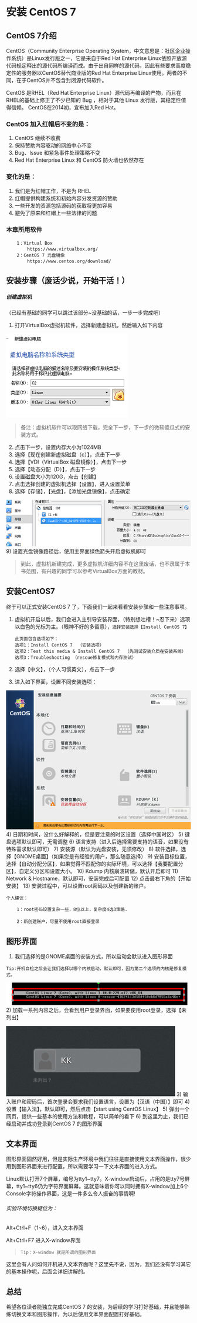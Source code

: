# 安装 CentOS 7
## CentOS 7介绍
CentOS（Community Enterprise Operating System，中文意思是：社区企业操作系统）是Linux发行版之一，它是来自于Red Hat Enterprise Linux依照开放源代码规定释出的源代码所编译而成。由于出自同样的源代码，因此有些要求高度稳定性的服务器以CentOS替代商业版的Red Hat Enterprise Linux使用。两者的不同，在于CentOS并不包含封闭源代码软件。

CentOS 是RHEL（Red Hat Enterprise Linux）源代码再编译的产物，而且在RHEL的基础上修正了不少已知的 Bug ，相对于其他 Linux 发行版，其稳定性值得信赖。
CentOS在2014初，宣布加入Red Hat。

### CentOS 加入红帽后不变的是：
1. CentOS 继续不收费
2. 保持赞助内容驱动的网络中心不变
3. Bug、Issue 和紧急事件处理策略不变
4. Red Hat Enterprise Linux 和 CentOS 防火墙也依然存在

### 变化的是：
1. 我们是为红帽工作，不是为 RHEL
2. 红帽提供构建系统和初始内容分发资源的赞助
3. 一些开发的资源包括源码的获取将更加容易
4. 避免了原来和红帽上一些法律的问题
### 本章所用软件
		1：Virtual Box
			https://www.virtualbox.org/
		2：CentOS 7 光盘镜像
			https://www.centos.org/download/
## 安装步骤（废话少说，开始干活！）
##### 创建虚拟机
（已经有基础的同学可以跳过该部分~没基础的话，一步一步完成吧）
1)	打开VirtualBox虚拟机软件，选择新建虚拟机，然后输入如下内容

![png](./images/Install-Centos7/1.png)
>备注：虚拟机软件可以取网络下载，完全下一步，下一步的微软傻瓜式的安装方式。
2)	点击下一步，设置内存大小为1024MB
3)	选择【现在创建新虚拟磁盘（c）】，点击下一步
4)	选择【VDI（VirtualBox 磁盘镜像）】，点击下一步
5)	选择【动态分配（D）】，点击下一步
6)	设置磁盘大小为120G，点击【创建】
7)	点击选择创建的虚拟机选择【设置】，进入设置菜单
8)	选择【存储】，【光盘】，【添加光盘镜像】，点击确定

![png](./images/Install-Centos7/2.png)
9)	设置光盘镜像路径后，使用主界面绿色箭头开启虚拟机即可

>到此，虚拟机新建完成，更多虚拟机详细内容不在这里废话，也不隶属于本书范围，有兴趣的同学可以参考VirtualBox方面的教材。
## 安装CentOS7
终于可以正式安装CentOS 7 了，下面我们一起来看看安装步骤和一些注意事项。
1)	虚拟机开启以后，我们会进入主引导安装界面，（特别想吐槽！~忍下来）选项以白色的光标为主。（眼神不好的多留意），``选择安装选择【Install CentOS 7】``

		此页面包含选项如下：
		选项1：Install CentOS 7  （安装选项）
		选项2：Test this media & Install CentOS 7  （先测试安装介质在安装系统）
		选项3：Troubleshooting （rescue修复模式和内存测试）

2)	选择【中文】，（个人习惯英文），点击下一步
3)	进入如下界面，设置不同安装选项：

![png](./images/Install-Centos7/3.png)
4)	日期和时间，没什么好解释的，但是要注意的时区设置（选择中国时区）
5)	键盘选项默认即可，无需调整
6)	语言支持（进入后选择需要支持的语音，如果没有特殊需求默认即可）
7)	安装源（默认为光盘安装，无须修改）
8)	软件选择，选择【GNOME桌面】（如果您是有经验的用户，那么随意选择）
9)	安装目标位置，选择【自动分配分区】，如果觉得不匹配你的实际环境，可以选择【我要配置分区】，自定义分区和设置大小。
10)	Kdump 内核崩溃转储，默认开启即可
11)	Network & Hostname，默认即可，安装完成后可配置
12)	点击最右下角的【开始安装】
13)	安装过程中，可以设置root密码以及创建新的账户。

``个人建议：``

		1：root密码设置复杂一些，8位以上，复杂度4选3策略.

		2：新创建账户，尽量不使用root直接登录
## 图形界面
1)	我们选择的是GNOME桌面的安装方式，所以启动会默认进入图形界面

`Tip:开机自检之后会让我们选择以哪个内核启动，默认即可，因为第二个选项的内核是修复模式。`

![png](./images/Install-Centos7/4.png)
2)	加载一系列内容之后，会看到用户登录界面，如果要使用root登录，选择【未列出】

![png](./images/Install-Centos7/5.png)
3)	输入账户和密码后，首次登录会要求我们设置语言，设置为【汉语（中国）】即可
4)	设置【输入法】，默认即可，然后点击【start using CentOS Linux】
5)	弹出一个网页，提供一些基本的使用方法和教程，可以简单的看下
6)	到这里为止，我们已经启动并成功登录到CentOS 7 的图形界面
## 文本界面
图形界面固然好用，但是实际生产环境中我们往往是直接使用文本界面操作，很少用到图形界面来进行配置，所以需要学习一下文本界面的进入方式。

Linux默认打开7个屏幕，编号为tty1~tty7。X-window启动后，占用的是tty7号屏幕，tty1~tty6仍为字符界面屏幕。这就意味着你可以同时拥有X-window加上6个Console字符操作界面，这是一件多么令人振奋的事情啊!
###### 实验环境切换键位为：
Alt+Ctrl+F（1~6），进入文本界面

Alt+Ctrl+F7 进入X-window界面

>`Tip：X-window 就是所谓的图形界面`

这里会有人问如何开机进入文本界面呢？这里先不说，因为，我们还没有学习其它的基本操作呢，后面会详细讲解的。

## 总结
希望各位读者能独立完成CentOS 7 的安装，为后续的学习打好基础，并且能够熟练切换文本和图形操作，为以后使用文本界面配置打好基础。
